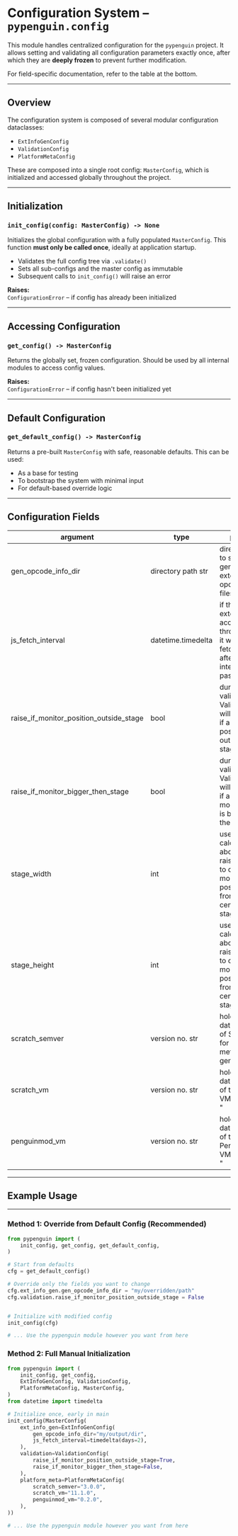 # Configuration System – `pypenguin.config`

This module handles centralized configuration for the `pypenguin` project. It allows setting and validating all configuration parameters exactly once, after which they are **deeply frozen** to prevent further modification.

For field-specific documentation, refer to the table at the bottom.

---

## Overview

The configuration system is composed of several modular configuration dataclasses:

- `ExtInfoGenConfig`
- `ValidationConfig`
- `PlatformMetaConfig`

These are composed into a single root config: `MasterConfig`, which is initialized and accessed globally throughout the project.

---

## Initialization

### `init_config(config: MasterConfig) -> None`

Initializes the global configuration with a fully populated `MasterConfig`. This function **must only be called once**, ideally at application startup.

- Validates the full config tree via `.validate()`
- Sets all sub-configs and the master config as immutable
- Subsequent calls to `init_config()` will raise an error

**Raises:**  
`ConfigurationError` – if config has already been initialized

---

## Accessing Configuration

### `get_config() -> MasterConfig`

Returns the globally set, frozen configuration. Should be used by all internal modules to access config values.

**Raises:**  
`ConfigurationError` – if config hasn't been initialized yet

---

## Default Configuration

### `get_default_config() -> MasterConfig`

Returns a pre-built `MasterConfig` with safe, reasonable defaults. This can be used:

- As a base for testing
- To bootstrap the system with minimal input
- For default-based override logic

---

## Configuration Fields

| argument                                | type               | purpose                                                                                                              | default                               |
|-----------------------------------------|--------------------|----------------------------------------------------------------------------------------------------------------------|---------------------------------------|
| gen_opcode_info_dir                     | directory path str | directory used to store the generated <br>extension opcode info files in                                             | "example_extensions/gen_opcode_info/" |
| js_fetch_interval                       | datetime.timedelta | if the extension is accessed through a link, <br>it will only be fetched again after this interval has passed        | timedelta(days=3)                     |
| raise_if_monitor_position_outside_stage | bool               | during validation an ValidationError will be raised <br>if a monitor's position is outside the stage edges           | True                                  |
| raise_if_monitor_bigger_then_stage      | bool               | during validation an ValidationError will be raised <br>if a list monitor's size is bigger then the stage            | True                                  |
| stage_width                             | int                | used to calculate the above two raise_if... and to calculate <br>monitor positions seen from the center of the stage | 480                                   |
| stage_height                            | int                | used to calculate the above two raise_if... and to calculate <br>monitor positions seen from the center of the stage | 360                                   |
| scratch_semver                          | version no. str    | holds up to date version of Scratch <br>for project meta generation                                                  | "3.0.0"                               |
| scratch_vm                              | version no. str    | holds up to date version of the Scratch VM.<br>"                                                                     | "11.1.0"                              |
| penguinmod_vm                           | version no. str    | holds up to date version of the PenguinMod VM.<br>"                                                                  | "0.2.0"                               |

---

## Example Usage

---

### Method 1: Override from Default Config (Recommended)

```python
from pypenguin import (
    init_config, get_config, get_default_config,
)

# Start from defaults
cfg = get_default_config()

# Override only the fields you want to change
cfg.ext_info_gen.gen_opcode_info_dir = "my/overridden/path"
cfg.validation.raise_if_monitor_position_outside_stage = False


# Initialize with modified config
init_config(cfg)

# ... Use the pypenguin module however you want from here
```

### Method 2: Full Manual Initialization

```python
from pypenguin import (
    init_config, get_config,
    ExtInfoGenConfig, ValidationConfig,
    PlatformMetaConfig, MasterConfig,
)
from datetime import timedelta

# Initialize once, early in main
init_config(MasterConfig(
    ext_info_gen=ExtInfoGenConfig(
        gen_opcode_info_dir="my/output/dir",
        js_fetch_interval=timedelta(days=2),
    ),
    validation=ValidationConfig(
        raise_if_monitor_position_outside_stage=True,
        raise_if_monitor_bigger_then_stage=False,
    ),
    platform_meta=PlatformMetaConfig(
        scratch_semver="3.0.0",
        scratch_vm="11.1.0",
        penguinmod_vm="0.2.0",
    ),
))

# ... Use the pypenguin module however you want from here
```


